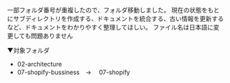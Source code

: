 一部フォルダ番号が重複したので、フォルダ移動しました。
現在の状態をもとにサブディレクトリを作成する、ドキュメントを統合する、古い情報を更新するなど、ドキュメントをわかりやすく整理してほしい。
ファイル名は日本語に変更しても問題ありません

▼対象フォルダ
- 02-architecture
- 07-shopify-bussiness　→　 07-shopify